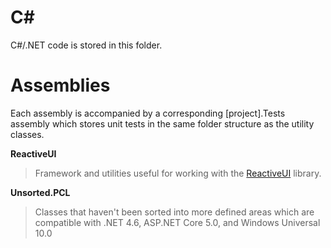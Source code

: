 # C# #
C#/.NET code is stored in this folder.

# Assemblies

Each assembly is accompanied by a corresponding \[project\].Tests assembly
which stores unit tests in the same folder structure as the utility classes.

**ReactiveUI**
> Framework and utilities useful for working with the [ReactiveUI](http://reactiveui.net/) library.

**Unsorted.PCL**
> Classes that haven't been sorted into more defined areas which are compatible with .NET 4.6, ASP.NET Core 5.0, and Windows Universal 10.0
